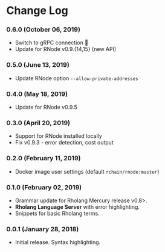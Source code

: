 # Change Log

### 0.6.0 (October 06, 2019)
- Switch to gRPC connection :rocket:
- Update for RNode v0.9.{14,15} (new API)

### 0.5.0 (June 13, 2019)
- Update RNode option `--allow-private-addresses`

### 0.4.0 (May 18, 2019)
- Update for RNode v0.9.5

### 0.3.0 (April 20, 2019)
- Support for RNode installed locally
- Fix v0.9.3 - error detection, cost output

### 0.2.0 (February 11, 2019)
- Docker image user settings (default `rchain/rnode:master`)

### 0.1.0 (February 02, 2019)
- Grammar update for Rholang Mercury release v0.8>.
- **Rholang Language Server** with error highlighting.
- Snippets for basic Rholang terms.

### 0.0.1 (January 28, 2018)
- Initial release. Syntax highlighting.
